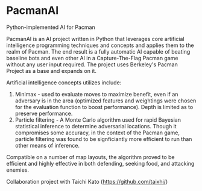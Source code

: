 # PacmanAI
Python-implemented AI for Pacman

PacmanAI is an AI project written in Python that leverages core artificial intelligence programming techniques and concepts and applies them to the realm of Pacman. The end result is a fully automatic AI capable of beating baseline bots and even other AI in a Capture-The-Flag Pacman game without any user input required. The project uses Berkeley's Pacman Project as a base and expands on it. 

Artificial intelligence concepts utilizes include:
1. Minimax - used to evaluate moves to maximize benefit, even if an adversary is in the area (optimized features and weightings were chosen for the evaluation function to boost performance). Depth is limited as to preserve performance.
2. Particle filtering - A Monte Carlo algorithm used for rapid Bayesian statistical inference to determine adversarial locations. Though it compromises some accuracy, in the context of the Pacman game, particle filtering was found to be signficiantly more efficient to run than other means of inference.

Compatible on a number of map layouts, the algorithm proved to be efficient and highly effective in both defending, seeking food, and attacking enemies.

Collaboration project with Taichi Kato (https://github.com/taixhi/)
